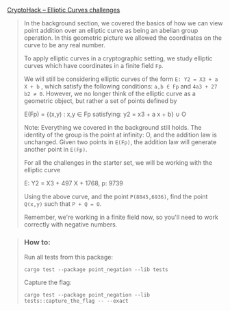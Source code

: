 [CryptoHack – Elliptic Curves challenges](https://cryptohack.org/challenges/ecc/)

> In the background section, we covered the basics of how we can view point addition over an elliptic curve as being an abelian group operation. In this geometric picture we allowed the coordinates on the curve to be any real number.
>
> To apply elliptic curves in a cryptographic setting, we study elliptic curves which have coordinates in a finite field `Fp`.
>
> We will still be considering elliptic curves of the form `E: Y2 = X3 + a X + b` , which satisfy the following conditions: `a,b ∈ Fp` and `4a3 + 27 b2 ≠ 0`. However, we no longer think of the elliptic curve as a geometric object, but rather a set of points defined by
>
> E(Fp) = {(x,y) : x,y ∈ Fp satisfying: y2 = x3 + a x + b} ∪ O
>
> Note: Everything we covered in the background still holds. The identity of the group is the point at infinity: O, and the addition law is unchanged. Given two points in `E(Fp)`, the addition law will generate another point in `E(Fp)`.
>
> For all the challenges in the starter set, we will be working with the elliptic curve
>
> E: Y2 = X3 + 497 X + 1768, p: 9739
>
> Using the above curve, and the point `P(8045,6936)`, find the point `Q(x,y)` such that `P + Q = O`.
>
> Remember, we're working in a finite field now, so you'll need to work correctly with negative numbers.

> ### How to:
> Run all tests from this package:
>
>     cargo test --package point_negation --lib tests
>
> Capture the flag:
>
>     cargo test --package point_negation --lib tests::capture_the_flag -- --exact

